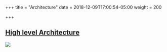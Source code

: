 +++
title = "Architecture"
date = 2018-12-09T17:00:54-05:00
weight = 200

+++

## [High level Architecture](https://kubernetes.io/docs/concepts/architecture/)

![](/docker-k8s-presentation/images/arch/highlevel.png)

